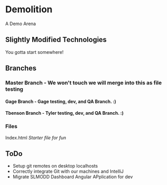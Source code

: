 # Demolition
A Demo Arena

## Slightly Modified Technologies
You gotta start somewhere!

## Branches
### Master Branch      - We won't touch we will merge into this as file testing
#### Gage Branch        - Gage testing, dev, and QA Branch. :)
#### Tbenson Branch     - Tyler testing, dev, and QA Branch. :)

### Files
Index.html
*Starter file for fun* 

## ToDo
* Setup git remotes on desktop localhosts
* Correctly integrate Git with our machines and IntelliJ
* Migrate SLMODD Dashboard Angular APplication for dev
